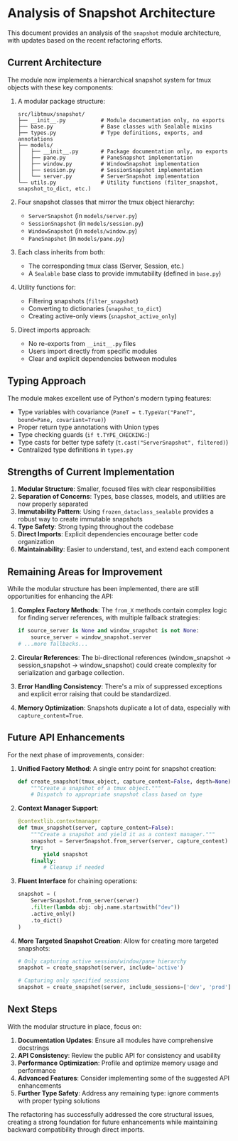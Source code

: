 # Analysis of Snapshot Architecture

This document provides an analysis of the `snapshot` module architecture, with updates based on the recent refactoring efforts.

## Current Architecture

The module now implements a hierarchical snapshot system for tmux objects with these key components:

1. A modular package structure:
   ```
   src/libtmux/snapshot/
   ├── __init__.py           # Module documentation only, no exports
   ├── base.py               # Base classes with Sealable mixins
   ├── types.py              # Type definitions, exports, and annotations
   ├── models/
   │   ├── __init__.py       # Package documentation only, no exports
   │   ├── pane.py           # PaneSnapshot implementation
   │   ├── window.py         # WindowSnapshot implementation 
   │   ├── session.py        # SessionSnapshot implementation
   │   └── server.py         # ServerSnapshot implementation
   └── utils.py              # Utility functions (filter_snapshot, snapshot_to_dict, etc.)
   ```

2. Four snapshot classes that mirror the tmux object hierarchy:
   - `ServerSnapshot` (in `models/server.py`)
   - `SessionSnapshot` (in `models/session.py`)
   - `WindowSnapshot` (in `models/window.py`)
   - `PaneSnapshot` (in `models/pane.py`)

3. Each class inherits from both:
   - The corresponding tmux class (Server, Session, etc.)
   - A `Sealable` base class to provide immutability (defined in `base.py`)

4. Utility functions for:
   - Filtering snapshots (`filter_snapshot`)
   - Converting to dictionaries (`snapshot_to_dict`) 
   - Creating active-only views (`snapshot_active_only`)

5. Direct imports approach:
   - No re-exports from `__init__.py` files
   - Users import directly from specific modules
   - Clear and explicit dependencies between modules

## Typing Approach

The module makes excellent use of Python's modern typing features:

- Type variables with covariance (`PaneT = t.TypeVar("PaneT", bound=Pane, covariant=True)`)
- Proper return type annotations with Union types
- Type checking guards (`if t.TYPE_CHECKING:`)
- Type casts for better type safety (`t.cast("ServerSnapshot", filtered)`)
- Centralized type definitions in `types.py`

## Strengths of Current Implementation

1. **Modular Structure**: Smaller, focused files with clear responsibilities
2. **Separation of Concerns**: Types, base classes, models, and utilities are now properly separated
3. **Immutability Pattern**: Using `frozen_dataclass_sealable` provides a robust way to create immutable snapshots
4. **Type Safety**: Strong typing throughout the codebase
5. **Direct Imports**: Explicit dependencies encourage better code organization
6. **Maintainability**: Easier to understand, test, and extend each component

## Remaining Areas for Improvement

While the modular structure has been implemented, there are still opportunities for enhancing the API:

1. **Complex Factory Methods**: The `from_X` methods contain complex logic for finding server references, with multiple fallback strategies:
   ```python
   if source_server is None and window_snapshot is not None:
       source_server = window_snapshot.server
   # ...more fallbacks...
   ```

2. **Circular References**: The bi-directional references (window_snapshot -> session_snapshot -> window_snapshot) could create complexity for serialization and garbage collection.

3. **Error Handling Consistency**: There's a mix of suppressed exceptions and explicit error raising that could be standardized.

4. **Memory Optimization**: Snapshots duplicate a lot of data, especially with `capture_content=True`.

## Future API Enhancements

For the next phase of improvements, consider:

1. **Unified Factory Method**: A single entry point for snapshot creation:
   ```python
   def create_snapshot(tmux_object, capture_content=False, depth=None):
       """Create a snapshot of a tmux object."""
       # Dispatch to appropriate snapshot class based on type
   ```

2. **Context Manager Support**:
   ```python
   @contextlib.contextmanager
   def tmux_snapshot(server, capture_content=False):
       """Create a snapshot and yield it as a context manager."""
       snapshot = ServerSnapshot.from_server(server, capture_content)
       try:
           yield snapshot
       finally:
           # Cleanup if needed
   ```

3. **Fluent Interface** for chaining operations:
   ```python
   snapshot = (
       ServerSnapshot.from_server(server)
       .filter(lambda obj: obj.name.startswith("dev"))
       .active_only()
       .to_dict()
   )
   ```

4. **More Targeted Snapshot Creation**: Allow for creating more targeted snapshots:
   ```python
   # Only capturing active session/window/pane hierarchy
   snapshot = create_snapshot(server, include='active')
   
   # Capturing only specified sessions
   snapshot = create_snapshot(server, include_sessions=['dev', 'prod'])
   ```

## Next Steps

With the modular structure in place, focus on:

1. **Documentation Updates**: Ensure all modules have comprehensive docstrings
2. **API Consistency**: Review the public API for consistency and usability
3. **Performance Optimization**: Profile and optimize memory usage and performance
4. **Advanced Features**: Consider implementing some of the suggested API enhancements
5. **Further Type Safety**: Address any remaining type: ignore comments with proper typing solutions

The refactoring has successfully addressed the core structural issues, creating a strong foundation for future enhancements while maintaining backward compatibility through direct imports.
